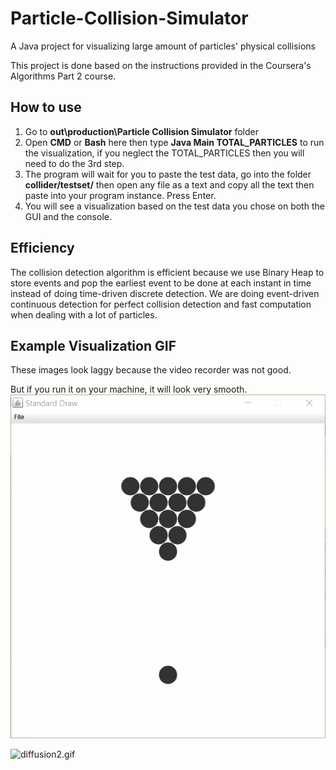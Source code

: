 # Particle-Collision-Simulator
A Java project for visualizing large amount of particles' physical collisions

This project is done based on the instructions provided in the Coursera's Algorithms Part 2 course.

## How to use
1. Go to **out\production\Particle Collision Simulator** folder
2. Open **CMD** or **Bash** here then type **Java Main TOTAL_PARTICLES** to run the visualization, if you neglect the TOTAL_PARTICLES then you will need to do the 3rd step.
3. The program will wait for you to paste the test data, go into the folder **collider/testset/** then open any file as a text and copy all the text then paste into your program instance. Press Enter.
4. You will see a visualization based on the test data you chose on both the GUI and the console.


## Efficiency
The collision detection algorithm is efficient because we use Binary Heap to store events and pop the earliest event to be done at each instant in time instead of doing time-driven discrete detection. We are doing event-driven continuous detection for perfect collision detection and fast computation when dealing with a lot of particles.


## Example Visualization GIF
These images look laggy because the video recorder was not good. 

But if you run it on your machine, it will look very smooth.
![billiards5.gif](/img/billiards5.gif?raw=true "billiards5.gif")

![diffusion2.gif](/img/diffusion2.gif?raw=true "diffusion2.gif")
